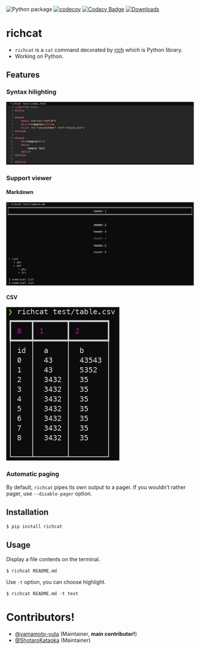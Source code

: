 ![Python package](https://github.com/richcat-dev/richcat/workflows/Python%20package/badge.svg)
[![codecov](https://codecov.io/gh/richcat-dev/richcat/branch/main/graph/badge.svg?token=X3MXTFVWD5)](https://codecov.io/gh/richcat-dev/richcat)
[![Codacy Badge](https://api.codacy.com/project/badge/Grade/4e61b411095d4d3292e2a3e169aa0f35)](https://app.codacy.com/gh/richcat-dev/richcat?utm_source=github.com&utm_medium=referral&utm_content=richcat-dev/richcat&utm_campaign=Badge_Grade)
[![Downloads](https://pepy.tech/badge/richcat)](https://pepy.tech/project/richcat)
# richcat
- `richcat` is a `cat` command decorated by [rich](https://github.com/willmcgugan/rich) which is Python library.
- Working on Python.

## Features

### Syntax hilighting
![](doc/img/index-html.jpg)

### Support viewer

#### Markdown
![](doc/img/sample-md.jpg)

#### CSV
![](doc/img/table-csv.jpg)

### Automatic paging
By default, `richcat` pipes its own output to a pager. If you wouldn't rather pager, use `--disable-pager` option.

## Installation
```
$ pip install richcat
```

## Usage
Display a file contents on the terminal.
```
$ richcat README.md
```

Use `-t` option, you can choose highlight.
```
$ richcat README.md -t text
```

# Contributors!
- [@yamamoto-yuta](https://github.com/yamamoto-yuta) (Maintainer, **main contributor!**)
- [@ShotaroKataoka](https://github.com/ShotaroKataoka) (Maintainer)
